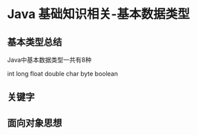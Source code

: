 # Java 基础知识相关-基本数据类型

## 基本类型总结

Java中基本数据类型一共有8种

int long float double char byte boolean



## 关键字

## 面向对象思想
